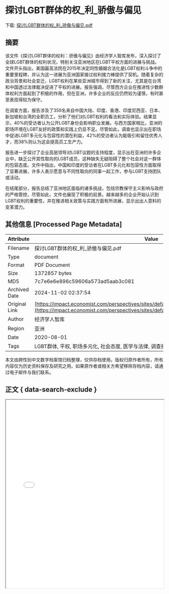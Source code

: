 # 探讨LGBT群体的权_利_骄傲与偏见

<!-- tcd_download_link -->
下载: <a href="../探讨LGBT群体的权_利_骄傲与偏见.pdf" download>探讨LGBT群体的权_利_骄傲与偏见.pdf</a>
<!-- tcd_download_link_end -->

## 摘要

<!-- tcd_abstract -->
该文件《探讨LGBT群体的权利：骄傲与偏见》由经济学人智库发布，深入探讨了全球LGBT群体的权利状况，特别关注亚洲地区在LGBT平权方面的进展与挑战。文件开头指出，美国最高法院在2015年决定同性婚姻合法化是LGBT权利斗争中的重要里程碑，并认为这一进展为亚洲国家接过权利接力棒提供了契机。随着复杂的政治背景和社会变迁，LGBT权利在某些亚洲城市得到了新的关注，尤其是在台湾和中国透过法律裁决促进了平权的进展。报告强调，尽管西方企业在推进性少数群体权利方面起到了积极的作用，但在亚洲，许多企业的反应仍然较为谨慎，有时甚至表现得较为保守。 

在调查方面，报告涉及了359名来自中国大陆、印度、香港、印度尼西亚、日本、新加坡和台湾的全职员工，分析了他们对LGBT权利的看法和实际体验。结果显示，40%的受访者认为公开LGBT身份会影响职业发展。与西方国家相比，亚洲的职场环境在LGBT友好的政策和实践上仍显不足。尽管如此，调查也显示出在职场中促进LGBT多元化与包容性的潜在利益，42%的受访者认为能吸引和留住优秀人才，而38%则认为这会提高员工生产力。

报告进一步探讨了企业高层领导对LGBT议题的支持程度，显示出在亚洲的许多企业中，缺乏公开其性取向的LGBT成员，这种缺失无疑阻碍了整个社会对这一群体的包容态度。文件中指出，中国和印度的受访者在LGBT多元化和包容性方面取得了显著进展，许多人表示愿意与不同性取向的同事一起工作，参与LGBT支持团队或活动。

在结尾部分，报告总结了亚洲地区面临的诸多挑战，包括宗教保守主义影响与政府的严格管控，尽管如此，文件也展现了积极的前景。越来越多的企业开始认识到LGBT权利的重要性，并在推进相关政策与实践方面有所进展，显示出出人意料的变革潜力。

<!-- tcd_abstract_end -->

## 其他信息 [Processed Page Metadata]

| Attribute       | Value                                  |
|-----------------|----------------------------------------|
| Filename        | 探讨LGBT群体的权_利_骄傲与偏见.pdf                             |
| Type            | document                                 |
| Format          | PDF Document                               |
| Size            | 1372857 bytes                           |
| MD5             | 7c7e6e6e896c59606a573ad5aab3c081                                  |
| Archived Date   | 2024-11-02 02:37:54                             |
| Original Link   | [https://impact.economist.com/perspectives/sites/default/files/pride_and_prejudice_report_cn.pdf](https://impact.economist.com/perspectives/sites/default/files/pride_and_prejudice_report_cn.pdf)                         |
| Author          | 经济学人智库                               |
| Region          | 亚洲                               |
| Date            | 2020-08-01                                 |
| Tags            | LGBT群体, 平权, 职场多元化, 社会态度, 医学与法律, 调查报告                                 |

本文由跨性别中文数字档案馆归档整理，仅供存档使用。版权归原作者所有，所有内容仅为历史资料保存及研究之用。如果原作者或相关方希望移除存档内容，请通过电子邮件与我们联系。

## 正文 { data-search-exclude }

<!-- tcd_main_text -->
<iframe src="../探讨LGBT群体的权_利_骄傲与偏见.pdf" width="100%" height="600px">
    <p>无法显示PDF，请下载查看。</p>
</iframe>
<!-- tcd_main_text_end -->

